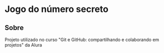 <h1>Jogo do número secreto</h1>
<h2>Sobre</h2>
<p>Projeto utilizado no curso "Git e GitHub: compartilhando e colaborando em projetos" da Alura</p>
